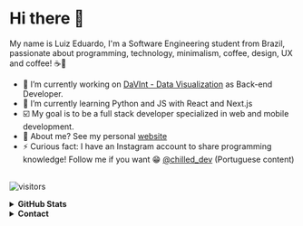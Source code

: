 # Hi there 👋
My name is Luiz Eduardo, I'm a Software Engineering student from Brazil, passionate about programming, technology, minimalism, coffee, design, UX and coffee! ☕💜

- 🔭 I’m currently working on [DaVInt - Data Visualization](https://www.inf.pucrs.br/davint/) as Back-end Developer.
- 🌱 I’m currently learning Python and JS with React and Next.js
- :ballot_box_with_check: My goal is to be a full stack developer specialized in web and mobile development.
- 💬 About me? See my personal [website](https://luizeduardomr.github.io/)
- ⚡ Curious fact: I have an Instagram account to share programming knowledge! Follow me if you want 😁 [@chilled_dev](https://www.instagram.com/chilled_dev/) (Portuguese content)


</br> ![visitors](https://visitor-badge.glitch.me/badge?page_id=luizeduardomr.readme)
<details><summary><b>GitHub Stats</b></summary>
  
  ![](https://github-readme-stats.vercel.app/api?username=luizeduardomr&show_icons=true&hide=contribs)
  ![](https://github-readme-stats.vercel.app/api/top-langs/?username=luizeduardomr&layout=compact&hide=Tcl)
</details>


<details><summary><b>Contact</b></summary>
  
  - [LinkedIn](https://www.linkedin.com/in/luizeduardomr/)
  - [Gmail](mailto:luiz.reis@edu.pucrs.br)
  - [Discord](https://discord.bio/p/luiz)
  - [Rocketseat](https://app.rocketseat.com.br/me/luizeduardomr)
  - [Dev.to](https://dev.to/luizeduardomr)
  - [Dribble](https://dribbble.com/luizreis)
  - [UX Instagram](https://www.instagram.com/ux.luiz/)
  </details>
